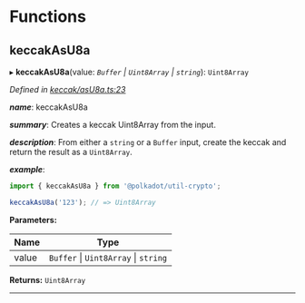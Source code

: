 

# Functions

<a id="keccakasu8a"></a>

##  keccakAsU8a

▸ **keccakAsU8a**(value: *`Buffer` \| `Uint8Array` \| `string`*): `Uint8Array`

*Defined in [keccak/asU8a.ts:23](https://github.com/polkadot-js/common/blob/3835d8d/packages/util-crypto/src/keccak/asU8a.ts#L23)*

*__name__*: keccakAsU8a

*__summary__*: Creates a keccak Uint8Array from the input.

*__description__*: From either a `string` or a `Buffer` input, create the keccak and return the result as a `Uint8Array`.

*__example__*:   

```javascript
import { keccakAsU8a } from '@polkadot/util-crypto';

keccakAsU8a('123'); // => Uint8Array
```

**Parameters:**

| Name | Type |
| ------ | ------ |
| value | `Buffer` \| `Uint8Array` \| `string` |

**Returns:** `Uint8Array`

___

